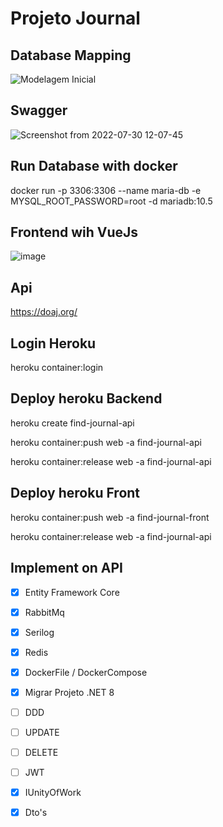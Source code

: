 # Projeto Journal

## Database Mapping
![Modelagem Inicial](https://user-images.githubusercontent.com/32781707/181919692-b917390d-a48b-44ce-a0bc-ea246c3f345d.png)

## Swagger
![Screenshot from 2022-07-30 12-07-45](https://user-images.githubusercontent.com/32781707/181920406-d79ba6c7-c59f-44ef-a709-0ff5d65d46bb.png)

## Run Database with docker
docker run -p 3306:3306 --name maria-db -e MYSQL_ROOT_PASSWORD=root -d mariadb:10.5

## Frontend wih VueJs
![image](https://user-images.githubusercontent.com/32781707/181925521-e664c5e9-52c7-45d9-9984-aa5ad67fe152.png)

## Api 
https://doaj.org/

## Login Heroku
heroku container:login

## Deploy heroku Backend
heroku create find-journal-api

heroku container:push web -a find-journal-api

heroku container:release web -a find-journal-api

## Deploy heroku Front

heroku container:push web -a find-journal-front

heroku container:release web -a find-journal-api


## Implement on API

* [x] Entity Framework Core

* [x] RabbitMq

* [x] Serilog

* [x] Redis

* [x] DockerFile / DockerCompose

* [x] Migrar Projeto .NET 8 

* [ ] DDD

* [ ] UPDATE

* [ ] DELETE

* [ ] JWT

* [x] IUnityOfWork

* [x] Dto's
